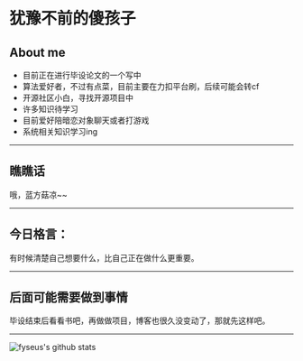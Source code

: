 # 犹豫不前的傻孩子

## About me

- 目前正在进行毕设论文的一个写中
- 算法爱好者，不过有点菜，目前主要在力扣平台刷，后续可能会转cf
- 开源社区小白，寻找开源项目中
- 许多知识待学习
- 目前爱好陪暗恋对象聊天或者打游戏
- 系统相关知识学习ing

---

## 瞧瞧话

哦，蓝方菇凉~~

---

## 今日格言：

有时候清楚自己想要什么，比自己正在做什么更重要。

---

## 后面可能需要做到事情

毕设结束后看看书吧，再做做项目，博客也很久没变动了，那就先这样吧。

---

![fyseus's github stats](https://github-readme-stats.vercel.app/api?username=fyseus&count_private=true&show_ico)
